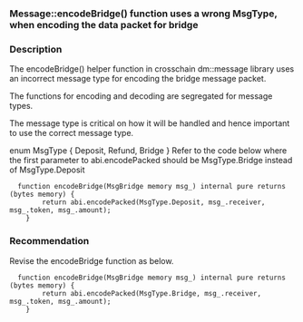  ### Message::encodeBridge() function uses a wrong MsgType, when encoding the data packet for bridge ###

### Description ###
The encodeBridge() helper function in crosschain dm::message library uses an incorrect message type for encoding the bridge message packet.

The functions for encoding and decoding are segregated for message types.

The message type is critical on how it will be handled and hence important to use the correct message type.

enum MsgType {
    Deposit,
    Refund,
    Bridge
}
Refer to the code below where the first parameter to abi.encodePacked should be MsgType.Bridge instead of MsgType.Deposit

```
  function encodeBridge(MsgBridge memory msg_) internal pure returns (bytes memory) {
        return abi.encodePacked(MsgType.Deposit, msg_.receiver, msg_.token, msg_.amount);
    }
```
### Recommendation ###
Revise the encodeBridge function as below.

```
  function encodeBridge(MsgBridge memory msg_) internal pure returns (bytes memory) {
        return abi.encodePacked(MsgType.Bridge, msg_.receiver, msg_.token, msg_.amount);
    }
```    